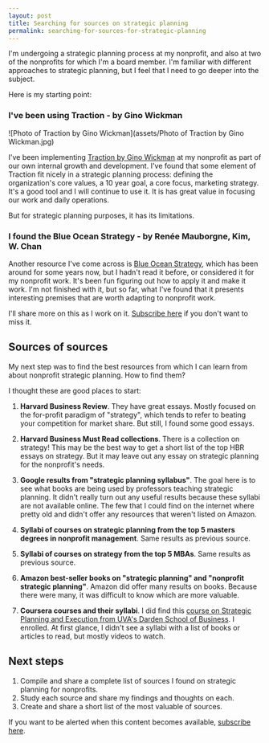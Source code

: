 ```yaml
---
layout: post
title: Searching for sources on strategic planning
permalink: searching-for-sources-for-strategic-planning
---
```

I'm undergoing a strategic planning process at my nonprofit, and also at two of the nonprofits for which I'm a board member. I'm familiar with different approaches to strategic planning, but I feel that I need to go deeper into the subject. 

Here is my starting point: 

### I've been using Traction - by Gino Wickman

![Photo of Traction by Gino Wickman](assets/Photo of Traction by Gino Wickman.jpg)

I've been implementing <a href="https://smile.amazon.com/Traction-Get-Grip-Your-Business/dp/1936661837/" target="_blank">Traction by Gino Wickman</a> at my nonprofit as part of our own internal growth and development. I've found that some element of Traction fit nicely in a strategic planning process: defining the organization's core values, a 10 year goal, a core focus, marketing strategy.  It's a good tool and I will continue to use it. It is has great value in focusing our work and daily operations. 

But for strategic planning purposes, it has its limitations.  

### I found the Blue Ocean Strategy - by Renée Mauborgne, Kim, W. Chan

Another resource I've come across is <a href="https://smile.amazon.com/Blue-Ocean-Strategy-Expanded-Uncontested/dp/1625274491/" target="_blank">Blue Ocean Strategy</a>, which has been around for some years now, but I hadn't read it before, or considered it for my nonprofit work.  It's been fun figuring out how to apply it and make it work.  I'm not finished with it, but so far, what I've found that it presents interesting premises that are worth adapting to nonprofit work. 

I'll share more on this as I work on it. [Subscribe here](https://jpberriz.com/subscribe/) if you don't want to miss it.




## Sources of sources

My next step was to find the best resources from which I can learn from about nonprofit strategic planning. How to find them? 

I thought these are good places to start: 

1. **Harvard Business Review**. They have great essays. Mostly focused on the for-profit paradigm of "strategy", which tends to refer to beating your competition for market share. But still, I found some good essays.  

2. **Harvard Business Must Read collections**. There is a collection on strategy! This may be the best way to get a short list of the top HBR essays on strategy. But it may leave out any essay on strategic planning for the nonprofit's needs.

3. **Google results from "strategic planning syllabus"**. The goal here is to see what books are being used by professors teaching strategic planning. It didn't really turn out any useful results because these syllabi are not available online. The few that I could find on the internet where pretty old and didn't offer any resources that weren't listed on Amazon. 

4. **Syllabi of courses on strategic planning from the top 5 masters degrees in nonprofit management**. Same results as previous source. 

5. **Syllabi of courses on strategy from the top 5 MBAs**. Same results as previous source.

6. **Amazon best-seller books on "strategic planning" and "nonprofit strategic planning"**.  Amazon did offer many results on books. Because there were many, it was difficult to know which are more valuable. 

7. **Coursera courses and their syllabi**. I did find this <a href="https://www.coursera.org/learn/uva-darden-strategic-planning-execution" target="_blank">course on Strategic Planning and Execution from UVA's Darden School of Business</a>. I enrolled. At first glance, I didn't see a syllabi with a list of books or articles to read, but mostly videos to watch.

   

## Next steps

1. Compile and share a complete list of sources I found on strategic planning for nonprofits.
2. Study each source and share my findings and thoughts on each.
3. Create and share a short list of the most valuable of sources. 



If you want to be alerted when this content becomes available, [subscribe here](https://jpberriz.com/subscribe/).